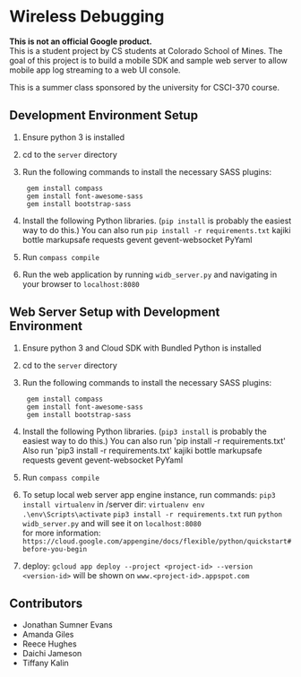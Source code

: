 # Wireless Debugging
**This is not an official Google product.**
<br />
This is a student project by CS students at Colorado School of Mines. The goal
of this project is to build a mobile SDK and sample web server to allow mobile
app log streaming to a web UI console.

This is a summer class sponsored by the university for CSCI-370 course.

## Development Environment Setup
1. Ensure python 3 is installed 

2. cd to the `server` directory 

3. Run the following commands to install the necessary SASS plugins:

        gem install compass
        gem install font-awesome-sass
        gem install bootstrap-sass

4. Install the following Python libraries. (`pip install` is probably the easiest way to
   do this.)
   You can also run `pip install -r requirements.txt` 
        kajiki
        bottle
        markupsafe
        requests
        gevent
        gevent-websocket
        PyYaml  

5. Run `compass compile` 

6. Run the web application by running `widb_server.py` and navigating in your browser to `localhost:8080`

## Web Server Setup with Development Environment 
1. Ensure python 3 and Cloud SDK with Bundled Python is installed

2. cd to the `server` directory
 
2. Run the following commands to install the necessary SASS plugins:

        gem install compass
        gem install font-awesome-sass
        gem install bootstrap-sass

3. Install the following Python libraries. (`pip3 install` is probably the easiest way to
   do this.)
   You can also run 'pip install -r requirements.txt' 
   Also run 'pip3 install -r requirements.txt' 
        kajiki
        bottle
        markupsafe
        requests
        gevent
        gevent-websocket
        PyYaml

4. Run `compass compile`   

5. To setup local web server app engine instance, run commands:
`pip3 install virtualenv`
in /server dir: `virtualenv env`
`.\env\Scripts\activate`
`pip3 install -r requirements.txt`
run `python widb_server.py` and will see it on `localhost:8080`  
for more information: `https://cloud.google.com/appengine/docs/flexible/python/quickstart#before-you-begin` 

6. deploy: `gcloud app deploy --project <project-id> --version <version-id>` 
will be shown on `www.<project-id>.appspot.com`

## Contributors
- Jonathan Sumner Evans
- Amanda Giles
- Reece Hughes
- Daichi Jameson
- Tiffany Kalin
